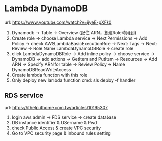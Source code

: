 # Lambda DynamoDB

url: <https://www.youtube.com/watch?v=ijyeE-pXFk0>

1. Dynamodb -> Table -> Overview (記住 ARN，創建Role時用到)
2. Create role -> choose Lambda service -> Next Permissions -> Add Policy -> check AWSLambdaBasicExecutionRole -> Next: Tags -> Next: Review -> Role Name LambdaDynamoDBRole -> create role
3. click LambdaDynamoDBRole -> Add inline policy -> choose service -> DynamoDB -> add actions -> GetItem and PutItem -> Resources -> Add ARN -> Specify ARN for table -> Review Policy -> Name DynamoDBReadWriteAccess
4. Create lambda function with this role
5. Only deploy new lambda function cmd: sls deploy -f handler

## RDS service

url: <https://ithelp.ithome.com.tw/articles/10195307>

1. login aws admin -> RDS service -> create database
2. DB instance identifier & USername & Pwd
3. check Public Access & create VPC security
4. Go to VPC security page & inbound rules setting